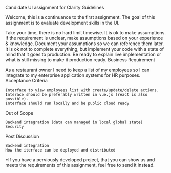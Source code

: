 Candidate UI assignment for Clarity
Guidelines

Welcome, this is a continuance to the first assignment. The goal of this assignment is to evaluate development skills in the UI.

Take your time, there is no hard limit timewise. It is ok to make assumptions. If the requirement is unclear, make assumptions based on your experience & knowledge. Document your assumptions so we can reference them later. It is ok not to complete everything, but implement your code with a state of mind that it goes to production. Be ready to explain live implementation or what is still missing to make it production ready.
Business Requirement

As a restaurant owner I need to keep a list of my employees so I can integrate to my enterprise application systems for HR purposes.
Acceptance Criteria

    Interface to view employees list with create/update/delete actions.
    Interace should be preferably written in vue.js (react is also possible).
    Interface should run locally and be public cloud ready

Out of Scope

    Backend integration (data can managed in local global state)
    Security

Post Discussion

    Backend integration
    How the iterface can be deployed and distributed

*If you have a perviously developed project, that you can show us and meets the requirements of this assignment, feel free to send it instead.